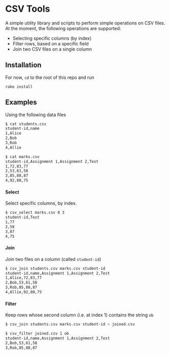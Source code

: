 # CSV Tools

A simple utility library and scripts to perform simple operations on CSV files.
At the moment, the following operations are supported:

 * Selecting specific columns (by index)
 * Filter rows, based on a specific field
 * Join two CSV files on a single column

## Installation


For now, `cd` to the root of this repo and run

```
rake install
```

## Examples

Using the following data files

```sh
$ cat students.csv
student-id,name
1,Alice
2,Bob
3,Rob
4,Allie

$ cat marks.csv
student-id,Assignment 1,Assignment 2,Test
1,72,83,77
2,53,61,58
3,85,88,87
4,92,80,75
```

#### Select

Select specific columns, by index.

```sh
$ csv_select marks.csv 0 3
student-id,Test
1,77
2,58
3,87
4,75
```

#### Join

Join two files on a column (called `student-id`)

```sh
$ csv_join students.csv marks.csv student-id
student-id,name,Assignment 1,Assignment 2,Test
1,Alice,72,83,77
2,Bob,53,61,58
3,Rob,85,88,87
4,Allie,92,80,75
```

#### Filter

Keep rows whose second column (i.e. at index 1) contains the string `ob`

```sh
$ csv_join students.csv marks.csv student-id > joined.csv

$ csv_filter joined.csv 1 ob
student-id,name,Assignment 1,Assignment 2,Test
2,Bob,53,61,58
3,Rob,85,88,87
```
